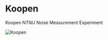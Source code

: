 # Koopen
Koopen NTNU Noise Measurement Experiment

![Koopen](https://www.ntnu.no/documents/1271490433/1271491054/Koopen_collage2.png/06321b01-097c-45b7-a388-68872d5de7a9?t=1489418406574)
